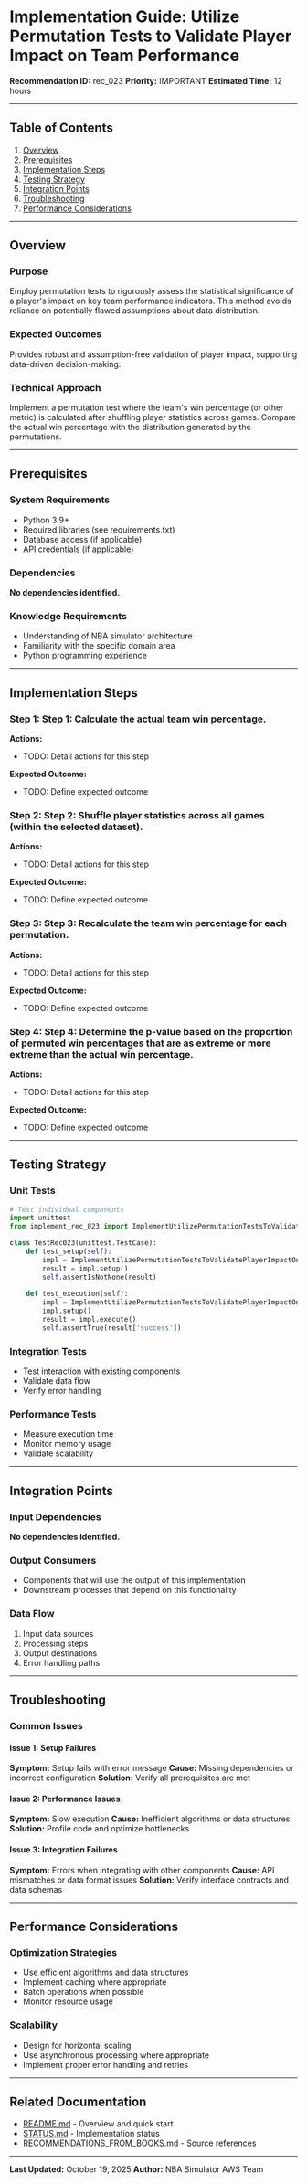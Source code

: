 # Implementation Guide: Utilize Permutation Tests to Validate Player Impact on Team Performance

**Recommendation ID:** rec_023
**Priority:** IMPORTANT
**Estimated Time:** 12 hours

---

## Table of Contents

1. [Overview](#overview)
2. [Prerequisites](#prerequisites)
3. [Implementation Steps](#implementation-steps)
4. [Testing Strategy](#testing-strategy)
5. [Integration Points](#integration-points)
6. [Troubleshooting](#troubleshooting)
7. [Performance Considerations](#performance-considerations)

---

## Overview

### Purpose

Employ permutation tests to rigorously assess the statistical significance of a player's impact on key team performance indicators. This method avoids reliance on potentially flawed assumptions about data distribution.

### Expected Outcomes

Provides robust and assumption-free validation of player impact, supporting data-driven decision-making.

### Technical Approach

Implement a permutation test where the team's win percentage (or other metric) is calculated after shuffling player statistics across games. Compare the actual win percentage with the distribution generated by the permutations.

---

## Prerequisites

### System Requirements

- Python 3.9+
- Required libraries (see requirements.txt)
- Database access (if applicable)
- API credentials (if applicable)

### Dependencies

**No dependencies identified.**

### Knowledge Requirements

- Understanding of NBA simulator architecture
- Familiarity with the specific domain area
- Python programming experience

---

## Implementation Steps

### Step 1: Step 1: Calculate the actual team win percentage.

**Actions:**
- TODO: Detail actions for this step

**Expected Outcome:**
- TODO: Define expected outcome

### Step 2: Step 2: Shuffle player statistics across all games (within the selected dataset).

**Actions:**
- TODO: Detail actions for this step

**Expected Outcome:**
- TODO: Define expected outcome

### Step 3: Step 3: Recalculate the team win percentage for each permutation.

**Actions:**
- TODO: Detail actions for this step

**Expected Outcome:**
- TODO: Define expected outcome

### Step 4: Step 4: Determine the p-value based on the proportion of permuted win percentages that are as extreme or more extreme than the actual win percentage.

**Actions:**
- TODO: Detail actions for this step

**Expected Outcome:**
- TODO: Define expected outcome



---

## Testing Strategy

### Unit Tests

```python
# Test individual components
import unittest
from implement_rec_023 import ImplementUtilizePermutationTestsToValidatePlayerImpactOnTeamPerformance

class TestRec023(unittest.TestCase):
    def test_setup(self):
        impl = ImplementUtilizePermutationTestsToValidatePlayerImpactOnTeamPerformance()
        result = impl.setup()
        self.assertIsNotNone(result)
    
    def test_execution(self):
        impl = ImplementUtilizePermutationTestsToValidatePlayerImpactOnTeamPerformance()
        impl.setup()
        result = impl.execute()
        self.assertTrue(result['success'])
```

### Integration Tests

- Test interaction with existing components
- Validate data flow
- Verify error handling

### Performance Tests

- Measure execution time
- Monitor memory usage
- Validate scalability

---

## Integration Points

### Input Dependencies

**No dependencies identified.**

### Output Consumers

- Components that will use the output of this implementation
- Downstream processes that depend on this functionality

### Data Flow

1. Input data sources
2. Processing steps
3. Output destinations
4. Error handling paths

---

## Troubleshooting

### Common Issues

#### Issue 1: Setup Failures

**Symptom:** Setup fails with error message
**Cause:** Missing dependencies or incorrect configuration
**Solution:** Verify all prerequisites are met

#### Issue 2: Performance Issues

**Symptom:** Slow execution
**Cause:** Inefficient algorithms or data structures
**Solution:** Profile code and optimize bottlenecks

#### Issue 3: Integration Failures

**Symptom:** Errors when integrating with other components
**Cause:** API mismatches or data format issues
**Solution:** Verify interface contracts and data schemas

---

## Performance Considerations

### Optimization Strategies

- Use efficient algorithms and data structures
- Implement caching where appropriate
- Batch operations when possible
- Monitor resource usage

### Scalability

- Design for horizontal scaling
- Use asynchronous processing where appropriate
- Implement proper error handling and retries

---

## Related Documentation

- [README.md](README.md) - Overview and quick start
- [STATUS.md](STATUS.md) - Implementation status
- [RECOMMENDATIONS_FROM_BOOKS.md](RECOMMENDATIONS_FROM_BOOKS.md) - Source references

---

**Last Updated:** October 19, 2025
**Author:** NBA Simulator AWS Team
